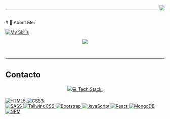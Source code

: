 <img align="right" src="https://visitor-badge.laobi.icu/badge?page_id=giovanijimenez.giovanijimenez"/>
<hr/>
<br/>
# 💫 About Me:

[![My Skills](https://skillicons.dev/icons?i=js,html,css,bootstrap,tailwind)](https://skillicons.dev)
<br>
<p align="center">
  <a href="https://skillicons.dev">
    <img src="https://skillicons.dev/icons?i=js,java,firebase,linux,npm,py,swift,docker,c,tailwind,git" />
  </a>
</p>

<br>
<hr>

<h2 style="font-size:25px; text-color: blue;">Contacto</h2>
<p align="center">
  <a href="mailto:giovanijimenez114@gmail.com">
    <img src="https://skillicons.dev/icons?i=gmail" target="_blank/>
  </a>
</p>

<br/>
<hr/>

# 💻 Tech Stack:
![HTML5](https://img.shields.io/badge/html5-%23E34F26.svg?style=for-the-badge&logo=html5&logoColor=white) 
![CSS3](https://img.shields.io/badge/css3-%231572B6.svg?style=for-the-badge&logo=css3&logoColor=white)  
![SASS](https://img.shields.io/badge/SASS-hotpink.svg?style=for-the-badge&logo=SASS&logoColor=white) 
![TailwindCSS](https://img.shields.io/badge/tailwindcss-%2338B2AC.svg?style=for-the-badge&logo=tailwind-css&logoColor=white) 
![Bootstrap](https://img.shields.io/badge/bootstrap-%23563D7C.svg?style=for-the-badge&logo=bootstrap&logoColor=white) 
![JavaScript](https://img.shields.io/badge/javascript-%23323330.svg?style=for-the-badge&logo=javascript&logoColor=%23F7DF1E) 
![React](https://img.shields.io/badge/react-%2320232a.svg?style=for-the-badge&logo=react&logoColor=%2361DAFB) 
![MongoDB](https://img.shields.io/badge/MongoDB-%234ea94b.svg?style=for-the-badge&logo=mongodb&logoColor=white)
![NPM](https://img.shields.io/badge/NPM-%23CB3837.svg?style=for-the-badge&logo=npm&logoColor=white)


<!--
**giovanijimenez/giovanijimenez** is a ✨ _special_ ✨ repository because its `README.md` (this file) appears on your GitHub profile.

Here are some ideas to get you started:

- 🔭 I’m currently working on ...
- 🌱 I’m currently learning ...
- 👯 I’m looking to collaborate on ...
- 🤔 I’m looking for help with ...
- 💬 Ask me about ...
- 📫 How to reach me: ...
- 😄 Pronouns: ...
- ⚡ Fun fact: ...
-->
